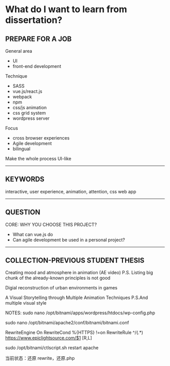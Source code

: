 # What do I want to learn from dissertation?

## **PREPARE FOR A JOB**

General area

- UI
- front-end development

Technique

- SASS
- vue.js/react.js
- webpack
- npm
- css/js animation
- css grid system
- wordpress server

Focus

- cross browser experiences
- Agile development
- bilingual

Make the whole process UI-like

---

## **KEYWORDS**

interactive, user experience, animation, attention, css
web app

---

## **QUESTION**

CORE: WHY YOU CHOOSE THIS PROJECT?

- What can vue.js do
- Can agile development be used in a personal project?

---

## **COLLECTION-PREVIOUS STUDENT THESIS**

Creating mood and atmosphere in animation (AE video)
P.S. Listing big chunk of the already-known principles is not good

Digial reconstruction of urban environments in games

A Visual Storytelling through Multiple Animation Techniques
P.S.And multiple visual style

NOTES:
sudo nano /opt/bitnami/apps/wordpress/htdocs/wp-config.php

sudo nano /opt/bitnami/apache2/conf/bitnami/bitnami.conf

RewriteEngine On
RewriteCond %{HTTPS} !=on
RewriteRule ^/(.\*) https://www.epiclightsource.com/$1 [R,L]

sudo /opt/bitnami/ctlscript.sh restart apache

当前状态：还原 rewrite，还原.php
